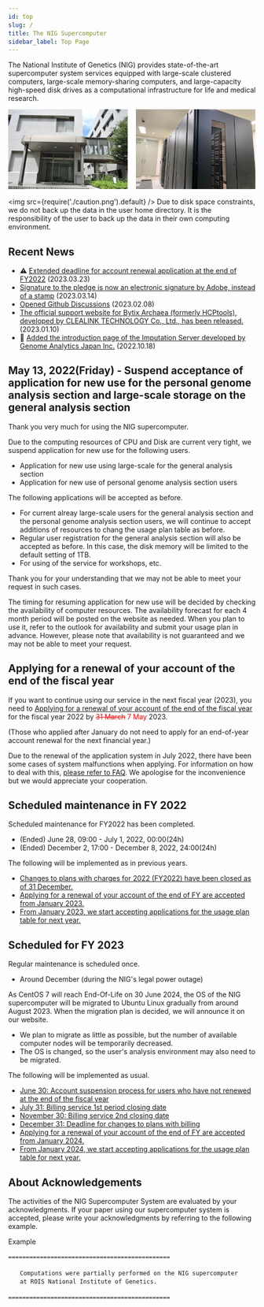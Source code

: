 ```yaml
---
id: top
slug: /
title: The NIG Supercomputer
sidebar_label: Top Page
---
```


The National Institute of Genetics (NIG) provides state-of-the-art supercomputer system services equipped with large-scale clustered computers, large-scale memory-sharing computers, and large-capacity high-speed disk drives as a computational infrastructure for life and medical research.


![top_image2](top_image2.png)



<img src={require('./caution.png').default} />
Due to disk space constraints, we do not back up the data in the user home directory. It is the responsibility of the user to back up the data in their own computing environment.
<div className="clearfix"></div>


## Recent News

- &#x26A0; [Extended deadline for account renewal application at the end of FY2022](/en/blog/2023-03-23-renewal-date-extended) (2023.03.23)
- [Signature to the pledge is now an electronic signature by Adobe, instead of a stamp](/en/blog/2023-03-14-adobe_sign) (2023.03.14)
- [Opened Github Discussions](/en/blog/2023-02-08-news_GithubDiscussions) (2023.02.08)
- [The official support website for Bytix Archaea (formerly HCPtools), developed by CLEALINK TECHNOLOGY Co., Ltd., has been released.](/advanced_guides/advanced_guide#archaea-toolsformerly-hcptools) (2023.01.10)
- &#x1F9EC; [Added the introduction page of the Imputation Server developed by Genome Analytics Japan Inc.](/advanced_guides/advanced_guide#nbdc-ddbj-imputation-server-beta) (2022.10.18)


## May 13, 2022(Friday) - Suspend acceptance of application for new use for the personal genome analysis section and  large-scale storage on the general analysis section 

Thank you very much for using the NIG supercomputer.

Due to the computing resources of CPU and Disk are current very tight, we suspend application for new use for the following users.

- Application for new use using large-scale for the general analysis section
- Application for new use of personal genome analysis section users

The following applications will be accepted as before.

- For current alreay large-scale users for the general analysis section and the personal genome analysis section users, we will continue to accept additions of resources to chang the usage plan table as before.
- Regular user registration for the general analysis section will also be accepted as before. In this case, the disk memory will be limited to the default setting of 1TB.
- For using of the service for workshops, etc.

Thank you for your understanding that we may not be able to meet your request in such cases.

The timing for resuming application for new use will be decided by checking the availability of computer resources.
The availability forecast for each 4 month period will be posted on the website as needed. When you plan to use it, refer to the outlook for availability and submit your usage plan in advance.
However, please note that availability is not guaranteed and we may not be able to meet your request.


## Applying for a renewal of your account of the end of the fiscal year

If you want to continue using our service in the next fiscal year (2023), you need to [<u>Applying for a renewal of your account of the end of the fiscal year</u>](/application/renewal) for the fiscal year 2022 by <font color="red"> ~~31 March~~ 7 May</font> 2023.

(Those who applied after January do not need to apply for an end-of-year account renewal for the next financial year.)

Due to the renewal of the application system in July 2022, there have been some cases of system malfunctions when applying.
For information on how to deal with this, [please refer to FAQ](/faq/faq_renewal). We apologise for the inconvenience but we would appreciate your cooperation.


## Scheduled maintenance in FY 2022

Scheduled maintenance for FY2022 has been completed.

- (Ended) June 28, 09:00 - July 1, 2022, 00:00(24h)
- (Ended) December 2, 17:00 - December 8, 2022, 24:00(24h)


The following will be implemented as in previous years.

- [<u>Changes to plans with charges for 2022 (FY2022) have been closed as of 31 December.</u>](/application/invoice/#3rd-period)
- [<u>Applying for a renewal of your account of the end of FY are accepted from January 2023.</u>](/application/renewal)
- [<u>From January 2023, we start accepting applications for the usage plan table for next year.</u>](/application/resource_extension)


## Scheduled for FY 2023
Regular maintenance is scheduled once.
- Around December (during the NIG's legal power outage)

As CentOS 7 will reach End-Of-Life on 30 June 2024, the OS of the NIG supercomputer will be migrated to Ubuntu Linux gradually from around August 2023. When the migration plan is decided, we will announce it on our website.
- We plan to migrate as little as possible, but the number of available computer nodes will be temporarily decreased.
- The OS is changed, so the user's analysis environment may also need to be migrated.

The following will be implemented as usual.
- [June 30: Account suspension process for users who have not renewed at the end of the fiscal year](/application/renewal)
- [July 31: Billing service 1st period closing date](/application/invoice/#issuing-invoices)
- [November 30: Billing service 2nd closing date](/application/invoice/#issuing-invoices)
- [December 31: Deadline for changes to plans with billing](/application/invoice/#issuing-invoices)
- [Applying for a renewal of your account of the end of FY are accepted from January 2024.](/application/renewal)
- [From January 2024, we start accepting applications for the usage plan table for next year.](/application/resource_extension)


## About Acknowledgements


The activities of the NIG Supercomputer System are evaluated by your acknowledgments. If your paper using our supercomputer system is accepted, please write your acknowledgments by referring to the following example.

Example

```
==============================================

　　Computations were partially performed on the NIG supercomputer
　　at ROIS National Institute of Genetics.

==============================================
```
